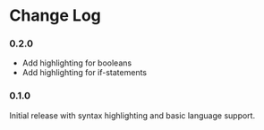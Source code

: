 # Change Log

### 0.2.0

- Add highlighting for booleans
- Add highlighting for if-statements

### 0.1.0

Initial release with syntax highlighting and basic language support.

